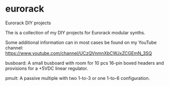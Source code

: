 # eurorack
Eurorack DIY projects

The is a collection of my DIY projects for Eurorack modular synths.

Some additional information can in most cases be found on my YouTube channel:
https://www.youtube.com/channel/UCzQVnmnXbCWJxZCGEmN_3SQ

busboard:
A small busboard with room for 10 pcs 16-pin boxed headers and provisions for a +5VDC linear regulator. 

pmult:
A passive multiple with two 1-to-3 or one 1-to-6 configuration.


